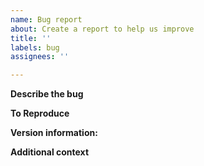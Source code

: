 ```yaml
---
name: Bug report
about: Create a report to help us improve
title: ''
labels: bug
assignees: ''

---
```


**Describe the bug**

<!--
A clear and concise description of what the bug is.
If the description consists of multiple non-related bugs, you are encouraged to create separate issues.
-->

**To Reproduce**

<!--
We would need to reproduce your scenario before being able to resolve it. 

_Data:_
Please share your dataframe. 
If the data is confidential, for example when it contains company-sensitive information, provide us with a synthetic or open dataset that produces the same error. 
You should provide the DataFrame structure, for example by reporting the output of `df.info()`. 
You can anonymize the column names if necessary.

_Code:_ Preferably, use this code format:
```python
"""
Test for issue XXX:
https://github.com/pandas-profiling/pandas-profiling/issues/XXX
"""
import pandas as pd
import mars_profiling


def test_issueXXX():
    df = pd.read_csv(r'<file>')

    # Minimal reproducible code
```
--> 

**Version information:**

<!--
Version information is essential in reproducing and resolving bugs. Please report:

* _Python version_: Your exact Python version.
* _Environment_: Where do you run the code? Command line, IDE (PyCharm, Spyder, IDLE etc.), Jupyter Notebook (Colab or local)
* _`pip`_: If you are using `pip`, run `pip freeze` in your environment and report the results. The list of packages can be rather long, you can use the snippet below to collapse the output.

<details><summary>Click to expand <strong><em>Version information</em></strong></summary>
<p>

```
<<< Put your version information here >>>
```

</p>
</details>
-->

**Additional context**

<!--
Add any other context about the problem here.
-->
